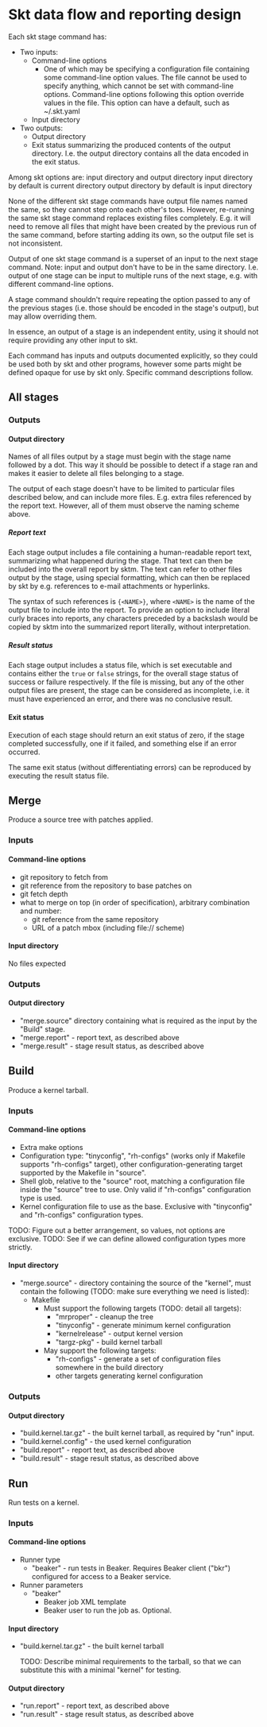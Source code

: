 Skt data flow and reporting design
==================================

Each skt stage command has:

* Two inputs:
    * Command-line options
        * One of which may be specifying a configuration file containing
          some command-line option values. The file cannot be used to
          specify anything, which cannot be set with command-line options.
          Command-line options following this option override values in
          the file. This option can have a default, such as ~/.skt.yaml
    * Input directory
* Two outputs:
    * Output directory
    * Exit status summarizing the produced contents of the output
      directory. I.e. the output directory contains all the data encoded
      in the exit status.

Among skt options are: input directory and output directory
input directory by default is current directory
output directory by default is input directory

None of the different skt stage commands have output file names named the
same, so they cannot step onto each other's toes. However, re-running the same
skt stage command replaces existing files completely. E.g. it will need to
remove all files that might have been created by the previous run of the same
command, before starting adding its own, so the output file set is not
inconsistent.

Output of one skt stage command is a superset of an input to the next stage
command. Note: input and output don't have to be in the same directory. I.e.
output of one stage can be input to multiple runs of the next stage, e.g. with
different command-line options.

A stage command shouldn't require repeating the option passed to any of the
previous stages (i.e. those should be encoded in the stage's output), but may
allow overriding them.

In essence, an output of a stage is an independent entity, using it should not
require providing any other input to skt.

Each command has inputs and outputs documented explicitly, so they could be
used both by skt and other programs, however some parts might be defined
opaque for use by skt only. Specific command descriptions follow.

All stages
----------

### Outputs

#### Output directory

Names of all files output by a stage must begin with the stage name followed
by a dot. This way it should be possible to detect if a stage ran and makes it
easier to delete all files belonging to a stage.

The output of each stage doesn't have to be limited to particular files
described below, and can include more files. E.g. extra files referenced by
the report text. However, all of them must observe the naming scheme above.

##### Report text
Each stage output includes a file containing a human-readable report text,
summarizing what happened during the stage. That text can then be included
into the overall report by sktm. The text can refer to other files output by
the stage, using special formatting, which can then be replaced by skt by
e.g. references to e-mail attachments or hyperlinks.

The syntax of such references is `{<NAME>}`, where `<NAME>` is the name of the
output file to include into the report. To provide an option to include
literal curly braces into reports, any characters preceded by a backslash
would be copied by sktm into the summarized report literally, without
interpretation.

##### Result status
Each stage output includes a status file, which is set executable and contains
either the `true` or `false` strings, for the overall stage status of success
or failure respectively. If the file is missing, but any of the other output
files are present, the stage can be considered as incomplete, i.e. it must
have experienced an error, and there was no conclusive result.

#### Exit status
Execution of each stage should return an exit status of zero, if the stage
completed successfully, one if it failed, and something else if an error
occurred.

The same exit status (without differentiating errors) can be reproduced by
executing the result status file.

Merge
-----

Produce a source tree with patches applied.

### Inputs

#### Command-line options

* git repository to fetch from
* git reference from the repository to base patches on
* git fetch depth
* what to merge on top (in order of specification),
  arbitrary combination and number:
    * git reference from the same repository
    * URL of a patch mbox (including file:// scheme)

#### Input directory

No files expected

### Outputs

#### Output directory

* "merge.source" directory containing what is required as the input by the
  "Build" stage.
* "merge.report" - report text, as described above
* "merge.result" - stage result status, as described above

Build
-----

Produce a kernel tarball.

### Inputs

#### Command-line options

* Extra make options
* Configuration type: "tinyconfig", "rh-configs" (works only if Makefile
  supports "rh-configs" target), other configuration-generating target
  supported by the Makefile in "source".
* Shell glob, relative to the "source" root, matching a configuration file
  inside the "source" tree to use. Only valid if "rh-configs"
  configuration type is used.
* Kernel configuration file to use as the base. Exclusive with
  "tinyconfig" and "rh-configs" configuration types.

TODO: Figure out a better arrangement, so values, not options are exclusive.
TODO: See if we can define allowed configuration types more strictly.

#### Input directory

* "merge.source" - directory containing the source of the "kernel", must
  contain the following (TODO: make sure everything we need is listed):
    * Makefile
        * Must support the following targets (TODO: detail all targets):
            * "mrproper" - cleanup the tree
            * "tinyconfig" - generate minimum kernel configuration
            * "kernelrelease" - output kernel version
            * "targz-pkg" - build kernel tarball
        * May support the following targets:
            * "rh-configs" - generate a set of configuration files
              somewhere in the build directory
            * other targets generating kernel configuration

### Outputs

#### Output directory

* "build.kernel.tar.gz" - the built kernel tarball, as required by "run" input.
* "build.kernel.config" - the used kernel configuration
* "build.report" - report text, as described above
* "build.result" - stage result status, as described above

Run
---

Run tests on a kernel.

### Inputs

#### Command-line options

* Runner type
    * "beaker" - run tests in Beaker. Requires Beaker client ("bkr")
      configured for access to a Beaker service.
* Runner parameters
    * "beaker"
        * Beaker job XML template
        * Beaker user to run the job as. Optional.

#### Input directory

* "build.kernel.tar.gz" - the built kernel tarball

  TODO: Describe minimal requirements to the tarball, so that we can
  substitute this with a minimal "kernel" for testing.

#### Output directory

* "run.report" - report text, as described above
* "run.result" - stage result status, as described above

